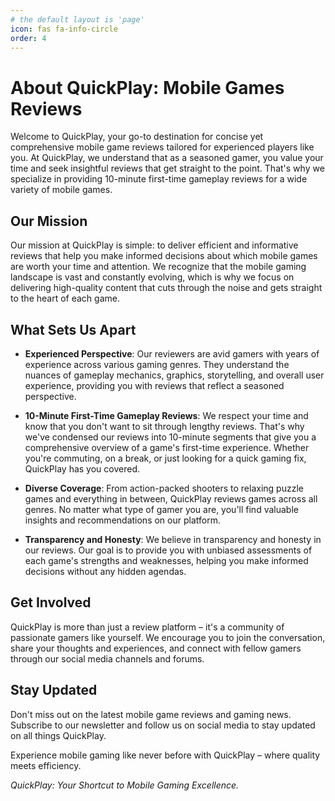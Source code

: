 ```yaml
---
# the default layout is 'page'
icon: fas fa-info-circle
order: 4
---
```


# About QuickPlay: Mobile Games Reviews

Welcome to QuickPlay, your go-to destination for concise yet comprehensive mobile game reviews tailored for experienced players like you. At QuickPlay, we understand that as a seasoned gamer, you value your time and seek insightful reviews that get straight to the point. That's why we specialize in providing 10-minute first-time gameplay reviews for a wide variety of mobile games.

## Our Mission

Our mission at QuickPlay is simple: to deliver efficient and informative reviews that help you make informed decisions about which mobile games are worth your time and attention. We recognize that the mobile gaming landscape is vast and constantly evolving, which is why we focus on delivering high-quality content that cuts through the noise and gets straight to the heart of each game.

## What Sets Us Apart

- **Experienced Perspective**: Our reviewers are avid gamers with years of experience across various gaming genres. They understand the nuances of gameplay mechanics, graphics, storytelling, and overall user experience, providing you with reviews that reflect a seasoned perspective.

- **10-Minute First-Time Gameplay Reviews**: We respect your time and know that you don't want to sit through lengthy reviews. That's why we've condensed our reviews into 10-minute segments that give you a comprehensive overview of a game's first-time experience. Whether you're commuting, on a break, or just looking for a quick gaming fix, QuickPlay has you covered.

- **Diverse Coverage**: From action-packed shooters to relaxing puzzle games and everything in between, QuickPlay reviews games across all genres. No matter what type of gamer you are, you'll find valuable insights and recommendations on our platform.

- **Transparency and Honesty**: We believe in transparency and honesty in our reviews. Our goal is to provide you with unbiased assessments of each game's strengths and weaknesses, helping you make informed decisions without any hidden agendas.

## Get Involved

QuickPlay is more than just a review platform – it's a community of passionate gamers like yourself. We encourage you to join the conversation, share your thoughts and experiences, and connect with fellow gamers through our social media channels and forums.

## Stay Updated

Don't miss out on the latest mobile game reviews and gaming news. Subscribe to our newsletter and follow us on social media to stay updated on all things QuickPlay.

Experience mobile gaming like never before with QuickPlay – where quality meets efficiency.

*QuickPlay: Your Shortcut to Mobile Gaming Excellence.*
